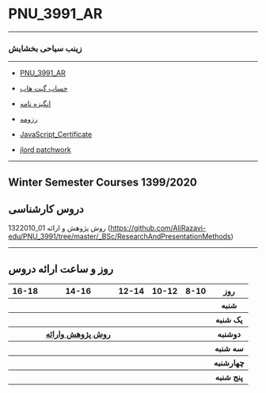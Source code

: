# PNU_3991_AR
---------
### زینب سیاحی بخشایش 
 
---
- [PNU_3991_AR](https://github.com/zeynabsayahi/PNU_3991_AR)

- [حساب گیت هاب](https://github.com/zeynabsayahi)

- [انگیزه نامه](https://zeynabsayahi.github.io/SOP/)

- [رزومه](https://zeynabsayahi.github.io/)

- [JavaScript_Certificate](https://raw.githubusercontent.com/zeynabsayahi/PNU_3991_AR/main/cert-1024-20278396(1).jpg)

- [jlord patchwork](https://raw.githubusercontent.com/zeynabsayahi/PNU_3991_AR/main/Untitled.jpg)

------------------
## Winter Semester Courses 1399/2020

## دروس کارشناسی
1322010_01  روش پژوهش و ارائه (https://github.com/AliRazavi-edu/PNU_3991/tree/master/_BSc/ResearchAndPresentationMethods)

----------------
## روز و ساعت ارائه دروس

<table style="width:100%">
  <tr>
    <th >16-18</th>
    <th >14-16</th>
    <th >12-14</th>
    <th>10-12</th>
    <th>8-10</th>
    <th>روز</th>
  </tr>
  <tr>
    <th ></th>
    <th ></th>
    <th ></th>
    <th></th>
    <th></th>
    <th>شنبه</th>
  </tr>
   <tr>
    <th ></th>
    <th ></th>
    <th></th>
    <th></th>
    <th ></th>
    <th>یک شنبه</th>
  </tr>
   <tr>
    <th ></th>
    <th ><a  href=https://github.com/AliRazavi-edu/PNU_3991/tree/master/_BSc/ResearchAndPresentationMethods
">روش پژوهش وارائه</a></th>
    <th ></th>
    <th></th>
    <th ></th>   
    <th>دوشنبه</th>
  </tr>
   <tr>
    <th ></th>
    <th ></th>
    <th></th>
    <th></th>
    <th ></th>
    <th>سه شنبه</th>
  </tr>
   <tr>
    <th ></th>
    <th ></th>
    <th></th>
    <th></th>
     <th ></th>
    <th>چهارشنبه</th>
  </tr>
   <tr>
    <th ></th>
     <th ></th>
     <th ></th>
     <th></th>
    <th></th>
    <th>پنج شنبه</th>
  </tr>
</table>
